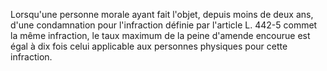 Lorsqu'une personne morale ayant fait l'objet, depuis moins de deux ans, d'une condamnation pour l'infraction définie par l'article L. 442-5 commet la même infraction, le taux maximum de la peine d'amende encourue est égal à dix fois celui applicable aux personnes physiques pour cette infraction.


  
